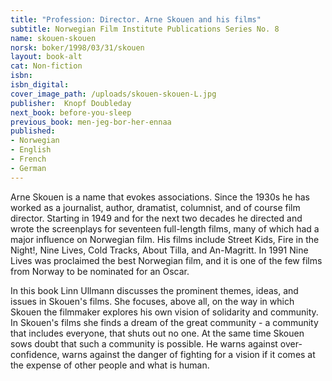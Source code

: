 ```yaml
---
title: "Profession: Director. Arne Skouen and his films"
subtitle: Norwegian Film Institute Publications Series No. 8
name: skouen-skouen
norsk: boker/1998/03/31/skouen
layout: book-alt
cat: Non-fiction
isbn:
isbn_digital:
cover_image_path: /uploads/skouen-skouen-L.jpg
publisher:  Knopf Doubleday
next_book: before-you-sleep
previous_book: men-jeg-bor-her-ennaa
published:
- Norwegian
- English
- French
- German
---
```

Arne Skouen is a name that evokes associations. Since the 1930s he has worked as a journalist, author, dramatist, columnist, and of course film director. Starting in 1949 and for the next two decades he directed and wrote the screenplays for seventeen full-length films, many of which had a major influence on Norwegian film. His films include Street Kids, Fire in the Night!, Nine Lives, Cold Tracks, About Tilla, and An-Magritt. In 1991 Nine Lives was proclaimed the best Norwegian film, and it is one of the few films from Norway to be nominated for an Oscar.

In this book Linn Ullmann discusses the prominent themes, ideas, and issues in Skouen's films. She focuses, above all, on the way in which Skouen the filmmaker explores his own vision of solidarity and community. In Skouen's films she finds a dream of the great community - a community that includes everyone, that shuts out no one. At the same time Skouen sows doubt that such a community is possible. He warns against over-confidence, warns against the danger of fighting for a vision if it comes at the expense of other people and what is human.